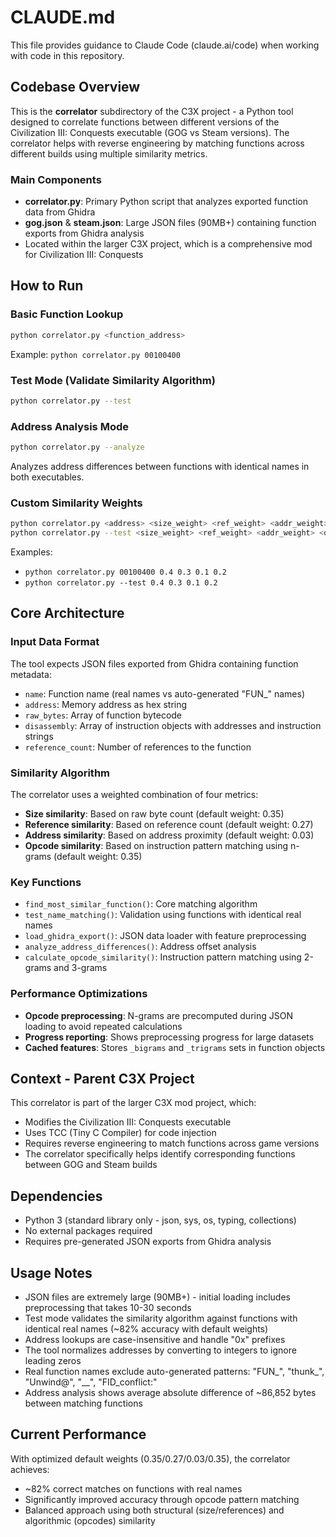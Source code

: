 # CLAUDE.md

This file provides guidance to Claude Code (claude.ai/code) when working with code in this repository.

## Codebase Overview

This is the **correlator** subdirectory of the C3X project - a Python tool designed to correlate functions between different versions of the Civilization III: Conquests executable (GOG vs Steam versions). The correlator helps with reverse engineering by matching functions across different builds using multiple similarity metrics.

### Main Components

- **correlator.py**: Primary Python script that analyzes exported function data from Ghidra
- **gog.json** & **steam.json**: Large JSON files (90MB+) containing function exports from Ghidra analysis
- Located within the larger C3X project, which is a comprehensive mod for Civilization III: Conquests

## How to Run

### Basic Function Lookup
```bash
python correlator.py <function_address>
```
Example: `python correlator.py 00100400`

### Test Mode (Validate Similarity Algorithm)
```bash
python correlator.py --test
```

### Address Analysis Mode
```bash
python correlator.py --analyze
```
Analyzes address differences between functions with identical names in both executables.

### Custom Similarity Weights
```bash
python correlator.py <address> <size_weight> <ref_weight> <addr_weight> <opcode_weight>
python correlator.py --test <size_weight> <ref_weight> <addr_weight> <opcode_weight>
```
Examples:
- `python correlator.py 00100400 0.4 0.3 0.1 0.2`
- `python correlator.py --test 0.4 0.3 0.1 0.2`

## Core Architecture

### Input Data Format
The tool expects JSON files exported from Ghidra containing function metadata:
- `name`: Function name (real names vs auto-generated "FUN_" names)
- `address`: Memory address as hex string
- `raw_bytes`: Array of function bytecode
- `disassembly`: Array of instruction objects with addresses and instruction strings
- `reference_count`: Number of references to the function

### Similarity Algorithm
The correlator uses a weighted combination of four metrics:
- **Size similarity**: Based on raw byte count (default weight: 0.35)
- **Reference similarity**: Based on reference count (default weight: 0.27)
- **Address similarity**: Based on address proximity (default weight: 0.03)
- **Opcode similarity**: Based on instruction pattern matching using n-grams (default weight: 0.35)

### Key Functions
- `find_most_similar_function()`: Core matching algorithm
- `test_name_matching()`: Validation using functions with identical real names
- `load_ghidra_export()`: JSON data loader with feature preprocessing
- `analyze_address_differences()`: Address offset analysis
- `calculate_opcode_similarity()`: Instruction pattern matching using 2-grams and 3-grams

### Performance Optimizations
- **Opcode preprocessing**: N-grams are precomputed during JSON loading to avoid repeated calculations
- **Progress reporting**: Shows preprocessing progress for large datasets
- **Cached features**: Stores `_bigrams` and `_trigrams` sets in function objects

## Context - Parent C3X Project

This correlator is part of the larger C3X mod project, which:
- Modifies the Civilization III: Conquests executable
- Uses TCC (Tiny C Compiler) for code injection
- Requires reverse engineering to match functions across game versions
- The correlator specifically helps identify corresponding functions between GOG and Steam builds

## Dependencies

- Python 3 (standard library only - json, sys, os, typing, collections)
- No external packages required
- Requires pre-generated JSON exports from Ghidra analysis

## Usage Notes

- JSON files are extremely large (90MB+) - initial loading includes preprocessing that takes 10-30 seconds
- Test mode validates the similarity algorithm against functions with identical real names (~82% accuracy with default weights)
- Address lookups are case-insensitive and handle "0x" prefixes
- The tool normalizes addresses by converting to integers to ignore leading zeros
- Real function names exclude auto-generated patterns: "FUN_", "thunk_", "Unwind@", "__", "FID_conflict:"
- Address analysis shows average absolute difference of ~86,852 bytes between matching functions

## Current Performance

With optimized default weights (0.35/0.27/0.03/0.35), the correlator achieves:
- ~82% correct matches on functions with real names
- Significantly improved accuracy through opcode pattern matching
- Balanced approach using both structural (size/references) and algorithmic (opcodes) similarity